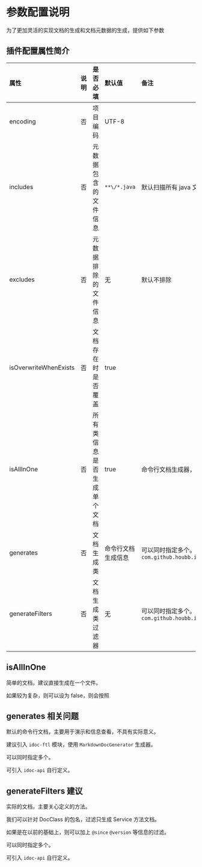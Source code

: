 # 参数配置说明

为了更加灵活的实现文档的生成和文档元数据的生成，提供如下参数

## 插件配置属性简介

| 属性 | 说明 | 是否必填| 默认值 | 备注 |
|:----|:----|:----|:----|:----|
| encoding | 否 | 项目编码 | UTF-8 | |
| includes | 否 | 元数据包含的文件信息 | `**\/*.java` | 默认扫描所有 java 文件 |
| excludes | 否 | 元数据排除的文件信息 | 无 | 默认不排除 |
| isOverwriteWhenExists | 否 | 文档存在时是否覆盖 | true |  | 
| isAllInOne | 否 | 所有类信息是否生成单个文档 | true | 命令行文档生成器，此属性无意义。 |
| generates | 否 | 文档生成类 | 命令行文档生成信息 |  可以同时指定多个。类名全称。用户自定义参见 `com.github.houbb.idoc.api.core.genenrator.IDocGenerator` |
| generateFilters | 否 | 文档生成类过滤器 | 无 |  可以同时指定多个。类名全称。用户自定义参见 `com.github.houbb.idoc.api.core.filter.IDocGenerateFilter` |

## isAllInOne

简单的文档，建议直接生成在一个文件。

如果较为复杂，则可以设为 false，则会按照

## generates 相关问题

默认的命令行文档，主要用于演示和信息查看，不具有实际意义。

建议引入 `idoc-ftl` 模块，使用 `MarkdownDocGenerator` 生成器。

可以同时指定多个。

可引入 `idoc-api` 自行定义。

## generateFilters 建议

实际的文档，主要关心定义的方法。

我们可以针对 DocClass 的包名，过滤只生成 Service 方法文档。

如果是在以前的基础上，则可以加上 `@since` `@version` 等信息的过滤。

可以同时指定多个。

可引入 `idoc-api` 自行定义。
